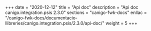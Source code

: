 +++
date        = "2020-12-12"
title       = "Api doc"
description = "Api doc canigo.integration.psis 2.3.0"
sections    = "canigo-fwk-docs"
enllac		= "/canigo-fwk-docs/documentacio-llibreries/canigo.integration.psis/2.3.0/api-doc/"
weight		= 5
+++
